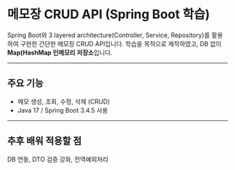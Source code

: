 # 메모장 CRUD API (Spring Boot 학습)

Spring Boot와 3 layered architecture(Controller, Service, Repository)를 활용하여 구현한 간단한 메모장 CRUD API입니다.
학습을 목적으로 제작하였고, DB 없이 **Map(HashMap 인메모리 저장소**입니다.

---
## 주요 기능
* 메모 생성, 조회, 수정, 삭제 (CRUD)
* Java 17 / Spring Boot 3.4.5 사용
---
## 추후 배워 적용할 점
DB 연동, DTO 검증 강화, 전역예외처리 

